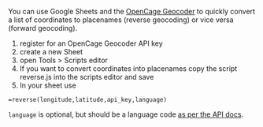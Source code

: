 You can use Google Sheets and the [OpenCage Geocoder](https://geocoder.opencagedata.com) to quickly convert a list of coordinates to placenames (reverse geocoding) or vice versa (forward geocoding).

1. register for an OpenCage Geocoder API key
2. create a new Sheet
3. open Tools > Scripts editor
4. If you want to convert coordinates into placenames copy the script reverse.js into the scripts editor and save
5. In your sheet use 
```
=reverse(longitude,latitude,api_key,language)
```
`language` is optional, but should be a language code [as per the API docs](https://geocoder.opencagedata.com/api#forward-opt).
